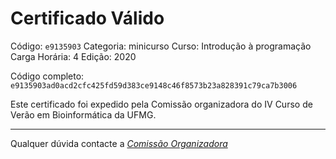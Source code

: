 # Certificado Válido

Código: `e9135903`
Categoria: minicurso
Curso: Introdução à programação
Carga Horária: 4
Edição: 2020


Código completo: `e9135903ad0acd2cfc425fd59d383ce9148c46f8573b23a828391c79ca7b3006`


Este certificado foi expedido pela Comissão organizadora do IV Curso de Verão em Bioinformática da UFMG.

----

Qualquer dúvida contacte a [_Comissão Organizadora_](<mailto:cursobioinfoufmg@gmail.com$subject=[Certificados]>)

